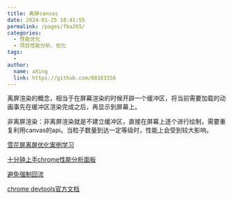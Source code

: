 ```yaml
---
title: 离屏canvas
date: 2024-01-25 18:41:55
permalink: /pages/fba265/
categories:
  - 性能优化
  - 项目性能分析、优化
tags:
  - 
author: 
  name: aXing
  link: https://github.com/08163356
---
```


离屏渲染的概念，相当于在屏幕渲染的时候开辟一个缓冲区，将当前需要加载的动画事先在缓冲区渲染完成之后，再显示到屏幕上。

非离屏渲染：非离屏渲染就是不建立缓冲区，直接在屏幕上逐个进行绘制，需要重复利用canvas的api。当粒子数量到达一定等级时，性能上会受到较大影响。

[雪花屏离屏优化案例学习](https://juejin.cn/post/6844903989197144078)

[十分钟上手chrome性能分析面板](https://juejin.cn/post/6844903654718177293)

[避免强制回流](https://web.dev/avoid-large-complex-layouts-and-layout-thrashing/#avoid_forced_synchronous_layouts)

[chrome devtools官方文档](https://developer.chrome.com/docs/devtools/)

